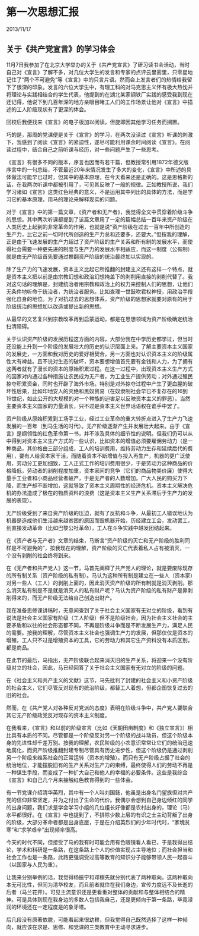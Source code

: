 # 第一次思想汇报
2013/11/17

## 关于《共产党宣言》的学习体会


11月7日我参加了在北京大学举办的关于《共产党宣言》了研习读书会活动，当时自己对《宣言》了解不多，对几位大学生的发言和专家的点评云里雾里，只零星地记住了“两个不可避免”等《宣言》中的只言片语。然而会上发言者们的热情给我留下了很深的印象。发言的六位大学生中，有理工科的对马克思主义怀有极大热忱并将理论与实践相结合的学生代表，他提到的在湖北某家钢铁厂实践的感受我到现在还记得，他说下到几百年深的地方亲眼目睹工人们的工作场景让他对《宣言》中描述的工人阶级现状有了更深的体会。

回校后我便找来《宣言》的电子版加以阅读，但旋即因其他学习任务而搁置。

巧的是，那周的党课便是关于《宣言》的学习，在两次没读过《宣言》听课的刺激下，我感到了阅读《宣言》的紧迫性，遂尽可能利用课余时间阅读《宣言》。在阅读过程中，结合自己之前听课与经历，对一些问题产生了一些思考。

《宣言》有很多不同的版本，序言也因而有若干篇，但教授常引用1872年德文版序言中的一句总结，不管最近20年来情况发生了多大的变化，《宣言》中所述的具体做法可能早已过时，但其中的基本原理，在今天看来还是正确的。这是恩格斯的话，在我两次听课中都被引用了，可见其反映了一般的规律。正如教授所说，我们学习诸如《宣言》这类红色经典的意义，不是运用其中列出的具体的方法，而是学习它的基本原理，用马的理论来解释现实的问题。

对于《宣言》中的第一篇文章，《资产者和无产者》，我觉得全文中贯穿着阶级斗争的思想。其中两次听课都提到了该篇文章用了一定的篇幅总结一百年来资产阶级在人类历史上起到的非常革命的作用，也就是说“资产阶级在过去一百年中所创造的生产力，比它之前一切时代所创造的生产力总和还要多，还要大。”但按我的理解，正是由于飞速发展的生产力超过了资产阶级的生产关系和所有制的发展水平，而使得社会需要一种更先进的制度与生产力的发展水平相适应，而这一制度（公有制）就是由无产阶级首先要通过推翻资产阶级的统治最终加以实现的。

除了生产力的飞速发展，资本主义比起它所推翻的封建主义还有这样一个特点，就是资本主义把以前是由宗教幻想和政治幻想掩盖下的剥削用直接的剥削代替了。我对这句话的理解是，封建统治者用宗教和政治上的权力来控制人们的思想，让他们无条件地听命于统治者，为统治者服务。比如查理一世鼓吹君权神授，用政治手段强化自身的地位。为了对抗过去的思想体系，资产阶级的思想家就要对原有的用于阶级统治的思想加以改造或提出新的思想。

从最早的文艺复兴到宗教改革再到启蒙运动，都是在思想领域为资产阶级确定统治扫清障碍。

关于认识资产阶级的发展历程这方面的内容，大部分我在中学历史都学过，但当时还没能上升到一个阶级的发展壮大的历史的认识层面上来。了解主要资本主义国家的发展史，一方面和我对历史的爱好相契合，另一方面也对认识资本主义的阶级属性大有裨益。且不说对生态的破坏，资本要想增值首先要有金钱和人力，为了拥有这两者就有了漫长的资本的原始积累过程。在这一过程中，出现资本主义生产方式的国家对内通过各种措施让农民成为无产者，为工业生产提供劳动；对外通过殖民掠夺积累资金，同时也开辟了海外市场。特别是对外掠夺过程中产生了更血腥的破坏性后果，比如印地安人的灭绝和黑奴贸易（在奴隶制社会早已不复存在的16到19世纪，如此公开的大规模的对一个种族的迫害足以反映资本主义的罪恶）。当然主要资本主义国家的力量消长，只不过是资本主义世界话语权在谁手中罢了。

资产阶级从原始积累到工场手工业，经过工业革命的重大转折点进入了生产力飞速发展的一百年（到马生活的时代）。无产阶级逐渐产生并发展壮大起来。由于《宣言》是纲领性的红色革命第一书，并不涉及具体的细节性的说明。但我们仍可以从中得到对资本主义生产方式的一些认识，比如资本的增值必须要雇佣劳动力（是一种商品，其价格由三部分组成，工人的培训费用，维持劳动力生存和延续后代的费用），要有人给资本家干活，而随着资本不断增值与投入再生产，机器的更广泛使用，劳动分工更加细致，工人正式工作的培训费用很少，于是劳动力这种商品的价格降低，劳动者的剥削程度加重，资本家间的竞争（它们的商品物美价廉）使得大量手工业者和小商品经营者破产，于是无产者的人数增加。广大人民的购买力下降，而生产却不断增加，这就导致了资本主义周期性的经济危机。资本主义解决危机的办法造成了极在的物质资料的浪费（这是资本主义生产关系滞后于生产力的发展的表现）。

无产阶级受到了来自资产阶级的压迫，就有了反抗和斗争，从最初工人错误地认为机器是造成他们生活越来越贫困的原因而毁机器开始，历经建立工会，发动罢工，到直接发动革命（比如巴黎公社革命），工人在斗争实践中越发团结起来。

在《资产者与无产者》文章的结束，马断言“资产阶级的灭亡和无产阶级的胜利同样是不可避免的”，按我现在的理解，资产阶级的灭亡代表着私人占有被消灭，一个没有剥削的社会终将到来。

在《无产者和共产党人》这一节，马首先阐释了共产党人的理论，就是要废除现存的所有制关系（资产阶级的私有制）。马认为这种所有制是建立在一些人（资本家）对另一些人（工人）的剥削上面的，因此消灭资产阶级的所有制就是消灭剥削。那么消灭私有制是不是就是消灭人的私有财产呢？马认为资产阶级的私有财产是靠剥削得来的，而无产阶级无法给自己创造出财产。

我在准备思修课讲稿时，无意间查到了关于社会主义国家有无对立的阶级，看到有说法是社会主义国家有阶级（工人阶级）但不是阶级社会，因为社会主义社会的主要矛盾和以往的社会形态都不同，不再是阶级斗争而是不断发展生产力，满足人民的需要。按我的理解，尽管资本主义社会也强调生产力的发展，但那仅仅是资本的增殖，工人只不过是增殖资本的工具，它的劳动力和其它生产资料没有本质区别，都是商品。

在此节的最后，马指出，无产阶级联合起来消灭旧的生产关系，将迎来一个没有阶级对立的社会，因此，马已经回答了关于社会主义国家有无对立的阶级的问题。

在《社会主义和共产主义的文献》这节，马先批判了封建的社会主义和小资产阶级的社会主义，它们尽管反对现有的统治阶级，都替工人着想，但都企图恢复过去的旧的社会。

然而，在《共产党人对各种反对党派的态度》表明在阶级斗争中，共产党人要联合其它无产阶级政党反对现存的资本主义制度。

在我看来，《宣言》和以前的阶级宣言（比如《天朝田亩制度》和《独立宣言》）相比具有本质的不同。尽管都是一个阶级反对另一个阶级的战斗动员，但这个阶级本身的先进性却千差万别。按我的理解，农民阶级的小农意识常常让它们的统治迅速地腐化，而资产阶级推翻封建专制尽管具有历史进步性，但这个阶级仍是通过剥削另一个阶级来维系社会的正常运转（资本的增殖）。而只有无产阶级占据了社会的统治地位，才能摆脱旧有的生产关系对生产力的束缚，最终使得人们的劳动不再是一种谋生手段，而变成了一种扩大自己和他人的幸福的必要条件。这些是我综合《宣言》和自己几个月来接触红色教育得到的一些体会。

有一节党课介绍清华英烈，其中有一个人叫刘国鋕，他虽是出身名门望族但对共产党的信仰非常坚定，并为之付出了生命的代价。我偶尔会想到自己身边倾红的同学的出身问题，我们求是学会学习小组的几位组长好像都是农村出身的，理论（马）水平都很好。在《宣言》中也提到了，不排除少数上层的有识之士主动背叛了出身的阶级，大部分革命者都是出身底层，于是在介绍英烈们的少年时代时，“家境贫寒”和“求学艰辛”出现频率很高。

今天的时代不同，但接受了马的我有时可能会用有色眼镜看人看已，于是我得出结论，学术和科研是一条路，在这条路上个人的价值实现占主导地位；而社会担当和社会工作也是一条路，此路更强调受过高等教育的知识分子能够带领人民一起奋斗（以国家与人民为重）。

让我来分别举例的话，我觉得杨振宁和邓稼先就分别代表了两种取向。这两种取向本无可比性，但同为清华校友，而且前者就住在我们身边，宣传力度远不及长逝的后者（马兰花开）。可见主流意识还是更看重对整体的贡献和与整体相结合的精神。可是具体到现在我身边的多数人包括我自己，还是更倾向于第一条路，毕竟浸润的环境还在一定程度是的象牙塔。

后几段没有原著依脱，可能看起来很幼稚，但我觉得自己既然选择了这样一种倾向，就应该在求是、思修、和党课的三类教育中主动寻求进步。